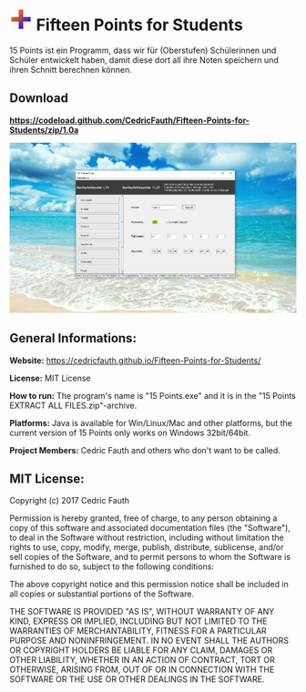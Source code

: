 # ![alt text](https://github.com/CedricFauth/Fifteen-Points-for-Students/blob/master/icon.png "Logo Title Text 1") Fifteen Points for Students
15 Points ist ein Programm, dass wir für (Oberstufen) Schülerinnen und Schüler entwickelt haben, damit diese dort all ihre Noten speichern und ihren Schnitt berechnen können.

## Download

__https://codeload.github.com/CedricFauth/Fifteen-Points-for-Students/zip/1.0a__

![alt text](https://github.com/CedricFauth/Fifteen-Points-for-Students/blob/master/2016.PNG?raw=true)

## General Informations:

__Website:__ https://cedricfauth.github.io/Fifteen-Points-for-Students/

__License:__ MIT License

__How to run:__ The program's name is "15 Points.exe" and it is in the "15 Points EXTRACT ALL FILES.zip"-archive.

__Platforms:__ Java is available for Win/Linux/Mac and other platforms, but the current version of 15 Points only works on Windows 32bit/64bit.

__Project Members:__ Cedric Fauth and others who don't want to be called.


## MIT License:

Copyright (c) 2017 Cedric Fauth

Permission is hereby granted, free of charge, to any person obtaining a copy of this software and associated documentation files (the "Software"), to deal in the Software without restriction, including without limitation the rights to use, copy, modify, merge, publish, distribute, sublicense, and/or sell copies of the Software, and to permit persons to whom the Software is furnished to do so, subject to the following conditions:

The above copyright notice and this permission notice shall be included in all copies or substantial portions of the Software.

THE SOFTWARE IS PROVIDED "AS IS", WITHOUT WARRANTY OF ANY KIND, EXPRESS OR IMPLIED, INCLUDING BUT NOT LIMITED TO THE WARRANTIES OF MERCHANTABILITY, FITNESS FOR A PARTICULAR PURPOSE AND NONINFRINGEMENT. IN NO EVENT SHALL THE AUTHORS OR COPYRIGHT HOLDERS BE LIABLE FOR ANY CLAIM, DAMAGES OR OTHER LIABILITY, WHETHER IN AN ACTION OF CONTRACT, TORT OR OTHERWISE, ARISING FROM, OUT OF OR IN CONNECTION WITH THE SOFTWARE OR THE USE OR OTHER DEALINGS IN THE SOFTWARE.
